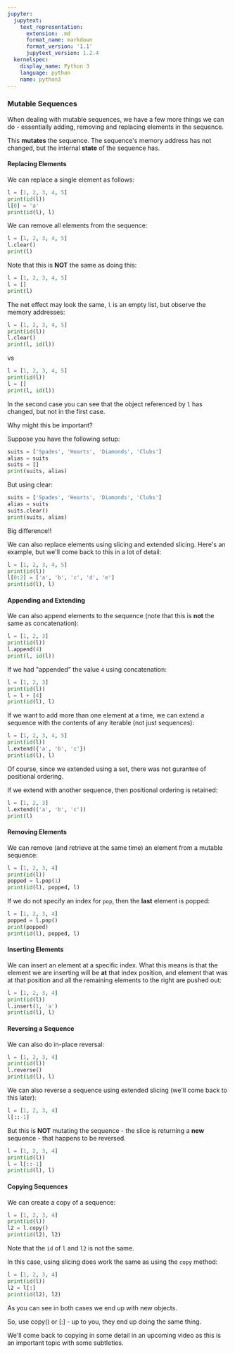 ```yaml
---
jupyter:
  jupytext:
    text_representation:
      extension: .md
      format_name: markdown
      format_version: '1.1'
      jupytext_version: 1.2.4
  kernelspec:
    display_name: Python 3
    language: python
    name: python3
---
```


### Mutable Sequences


When dealing with mutable sequences, we have a few more things we can do - essentially adding, removing and replacing elements in the sequence.

This **mutates** the sequence. The sequence's memory address has not changed, but the internal **state** of the sequence has.


#### Replacing Elements


We can replace a single element as follows:

```python
l = [1, 2, 3, 4, 5]
print(id(l))
l[0] = 'a'
print(id(l), l)
```

We can remove all elements from the sequence:

```python
l = [1, 2, 3, 4, 5]
l.clear()
print(l)
```

Note that this is **NOT** the same as doing this:

```python
l = [1, 2, 3, 4, 5]
l = []
print(l)
```

The net effect may look the same, `l` is an empty list, but observe the memory addresses:

```python
l = [1, 2, 3, 4, 5]
print(id(l))
l.clear()
print(l, id(l))
```

vs

```python
l = [1, 2, 3, 4, 5]
print(id(l))
l = []
print(l, id(l))
```

In the second case you can see that the object referenced by `l` has changed, but not in the first case.


Why might this be important?


Suppose you have the following setup:

```python
suits = ['Spades', 'Hearts', 'Diamonds', 'Clubs']
alias = suits
suits = []
print(suits, alias)
```

But using clear:

```python
suits = ['Spades', 'Hearts', 'Diamonds', 'Clubs']
alias = suits
suits.clear()
print(suits, alias)
```

Big difference!!


We can also replace elements using slicing and extended slicing. Here's an example, but we'll come back to this in a lot of detail:

```python
l = [1, 2, 3, 4, 5]
print(id(l))
l[0:2] = ['a', 'b', 'c', 'd', 'e']
print(id(l), l)
```

#### Appending and Extending


We can also append elements to the sequence (note that this is **not** the same as concatenation):

```python
l = [1, 2, 3]
print(id(l))
l.append(4)
print(l, id(l))
```

If we had "appended" the value `4` using concatenation:

```python
l = [1, 2, 3]
print(id(l))
l = l + [4]
print(id(l), l)
```

If we want to add more than one element at a time, we can extend a sequence with the contents of any iterable (not just sequences):

```python
l = [1, 2, 3, 4, 5]
print(id(l))
l.extend({'a', 'b', 'c'})
print(id(l), l)
```

Of course, since we extended using a set, there was not gurantee of positional ordering.


If we extend with another sequence, then positional ordering is retained:

```python
l = [1, 2, 3]
l.extend(('a', 'b', 'c'))
print(l)
```

#### Removing Elements


We can remove (and retrieve at the same time) an element from a mutable sequence:

```python
l = [1, 2, 3, 4]
print(id(l))
popped = l.pop(1)
print(id(l), popped, l)
```

If we do not specify an index for `pop`, then the **last** element is popped:

```python
l = [1, 2, 3, 4]
popped = l.pop()
print(popped)
print(id(l), popped, l)
```

#### Inserting Elements


We can insert an element at a specific index. What this means is that the element we are inserting will be **at** that index position, and element that was at that position and all the remaining elements to the right are pushed out:

```python
l = [1, 2, 3, 4]
print(id(l))
l.insert(1, 'a')
print(id(l), l)
```

#### Reversing a Sequence


We can also do in-place reversal:

```python
l = [1, 2, 3, 4]
print(id(l))
l.reverse()
print(id(l), l)
```

We can also reverse a sequence using extended slicing (we'll come back to this later):

```python
l = [1, 2, 3, 4]
l[::-1]
```

But this is **NOT** mutating the sequence - the slice is returning a **new** sequence - that happens to be reversed.

```python
l = [1, 2, 3, 4]
print(id(l))
l = l[::-1]
print(id(l), l)
```

#### Copying Sequences


We can create a copy of a sequence:

```python
l = [1, 2, 3, 4]
print(id(l))
l2 = l.copy()
print(id(l2), l2)
```

Note that the `id` of `l` and `l2` is not the same.


In this case, using slicing does work the same as using the `copy` method:

```python
l = [1, 2, 3, 4]
print(id(l))
l2 = l[:]
print(id(l2), l2)
```

As you can see in both cases we end up with new objects.

So, use copy() or [:] - up to you, they end up doing the same thing.


We'll come back to copying in some detail in an upcoming video as this is an important topic with some subtleties.
